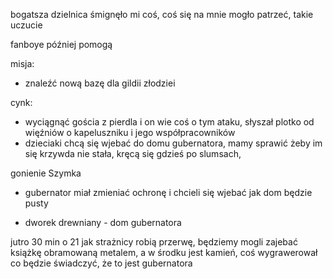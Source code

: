 bogatsza dzielnica 
śmignęło mi coś, coś się na mnie mogło patrzeć, takie uczucie

fanboye później pomogą

misja:
- znaleźć nową bazę dla gildii złodziei

cynk:
- wyciągnąć gościa z pierdla i on wie coś o tym ataku, słyszał plotko od więźniów o kapeluszniku i jego współpracowników
- dzieciaki chcą się wjebać do domu gubernatora, mamy sprawić żeby im się krzywda nie stała, kręcą się gdzieś po slumsach, 

gonienie Szymka

- gubernator miał zmieniać ochronę i chcieli się wjebać jak dom będzie pusty 

- dworek drewniany - dom gubernatora

jutro 30 min o 21 jak strażnicy robią przerwę, będziemy mogli zajebać książkę obramowaną metalem, a w środku jest kamień, coś wygrawerował co będzie świadczyć, że to jest gubernatora



